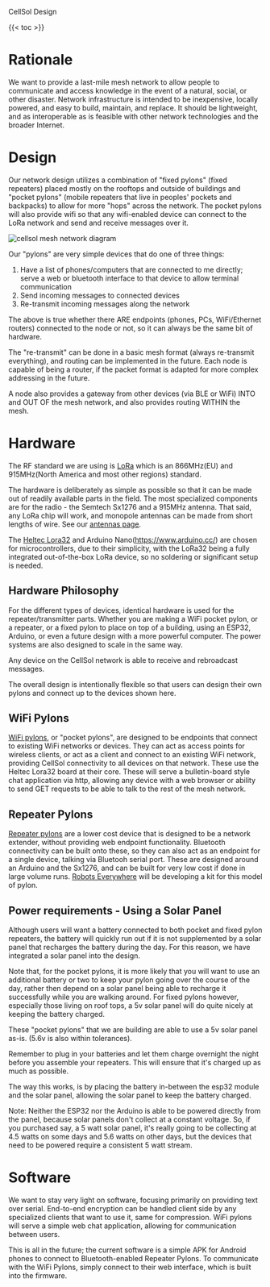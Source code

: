 CellSol Design

{{< toc >}}

# Rationale

We want to provide a last-mile mesh network to allow people to communicate and access knowledge in the event of a natural, social, or other disaster. Network infrastructure is intended to be inexpensive,
locally powered, and easy to build, maintain, and replace. It should be lightweight, and as interoperable as is feasible with other network technologies and the broader Internet.

# Design

Our network design utilizes a combination of "fixed pylons" (fixed repeaters) placed mostly on the rooftops and outside of buildings and "pocket pylons" (mobile repeaters that live in peoples' pockets 
and backpacks) to allow for more "hops" across the network. The pocket pylons will also provide wifi so that any wifi-enabled device can connect to the LoRa network and send and receive messages over it.

![cellsol mesh network diagram](../cellsol_meshdiagram_large.png)

Our "pylons" are very simple devices that do one of three things:
1. Have a list of phones/computers that are connected to me directly; serve a web or bluetooth interface to that device to allow terminal communication
2. Send incoming messages to connected devices
3. Re-transmit incoming messages along the network

The above is true whether there ARE endpoints (phones, PCs, WiFi/Ethernet routers) connected to the node or not, so it can always be the same bit of hardware.

The "re-transmit" can be done in a basic mesh format (always re-transmit everything), and routing can be implemented in the future. Each node is capable of being a router,
if the packet format is adapted for more complex addressing in the future.

A node also provides a gateway from other devices (via BLE or WiFi) INTO and OUT OF the mesh network, and also provides routing WITHIN the mesh.

# Hardware

The RF standard we are using is [LoRa](https://www.semtech.com/lora/what-is-lora) which is an 866MHz(EU) and 915MHz(North America and most other regions) standard.

The hardware is deliberately as simple as possible so that it can be made out of readily available parts in the field. The most specialized components are for the radio - the Semtech Sx1276 and a 915MHz
antenna. That said, any LoRa chip will work, and monopole antennas can be made from short lengths of wire. See our [antennas page](../cellsol-equipment/antennas/).

The [Heltec Lora32](https://heltec.org/project/wifi-lora-32/) and Arduino Nano(https://www.arduino.cc/) are chosen for microcontrollers, due to their simplicity, with the LoRa32 being a fully integrated out-of-the-box LoRa device, so no soldering or significant setup is needed.

## Hardware Philosophy

For the different types of devices, identical hardware is used for the repeater/transmitter parts. Whether you are making a WiFi pocket pylon, or a repeater, or a fixed pylon to place on top of a building,
using an ESP32, Arduino, or even a future design with a more powerful computer. The power systems are also designed to scale in the same way.

Any device on the CellSol network is able to receive and rebroadcast messages.

The overall design is intentionally flexible so that users can design their own pylons and connect up to the devices shown here.

## WiFi Pylons 

[WiFi pylons](../cellsol-equipment/esp32), or "pocket pylons", are designed to be endpoints that connect to existing WiFi networks or devices. They can act as access points for wireless clients, or act as a client and connect to an
existing WiFi network, providing CellSol connectivity to all devices on that network. These use the Heltec Lora32 board at their core. These will serve a bulletin-board style chat application via http,
allowing any device with a web browser or ability to send GET requests to be able to talk to the rest of the mesh network.

## Repeater Pylons

[Repeater pylons](../cellsol-equipment/arduino) are a lower cost device that is designed to be a network extender, without providing web endpoint functionality. Bluetooth connectivity can be built onto
these, so they can also act as an endpoint for a single device, talking via Bluetooh serial port. These are designed around an Arduino and the Sx1276, and can be built for very low cost if done in large
volume runs. [Robots Everywhere](https://www.robots-everywhere.com) will be developing a kit for this model of pylon.

## Power requirements - Using a Solar Panel

Although users will want a battery connected to both pocket and fixed pylon repeaters, the battery will quickly run out if it is not supplemented by a solar panel that recharges the battery during the day. For this reason, we have integrated a solar panel into the design.

Note that, for the pocket pylons, it is more likely that you will want to use an additional battery or two to keep your pylon going over the course of the day, rather then depend on a solar panel being able to recharge it successfully while you are walking around. For fixed pylons however, especially those living on roof tops, a 5v solar panel will do quite nicely at keeping the battery charged.

These "pocket pylons" that we are building are able to use a 5v solar panel as-is. (5.6v is also within tolerances).

Remember to plug in your batteries and let them charge overnight the night before you assemble your repeaters. This will ensure that it's charged up as much as possible.

The way this works, is by placing the battery in-between the esp32 module and the solar panel, allowing the solar panel to keep the battery charged.

Note: Neither the ESP32 nor the Arduino is able to be powered directly from the panel, because solar panels don't collect at a constant voltage. So, if you purchased say, a 5 watt solar panel, it's really going to be collecting at 4.5 watts on some days and 5.6 watts on other days, but the devices that need to be powered require a consistent 5 watt stream.

# Software

We want to stay very light on software, focusing primarily on providing text over serial. End-to-end encryption can be handled client side by any specialized clients that want to use it, same for
compression. WiFi pylons will serve a simple web chat application, allowing for communication between users.

This is all in the future; the current software is a simple APK for Android phones to connect to Bluetooth-enabled Repeater Pylons. To communicate with
the WiFi Pylons, simply connect to their web interface, which is built into the firmware.